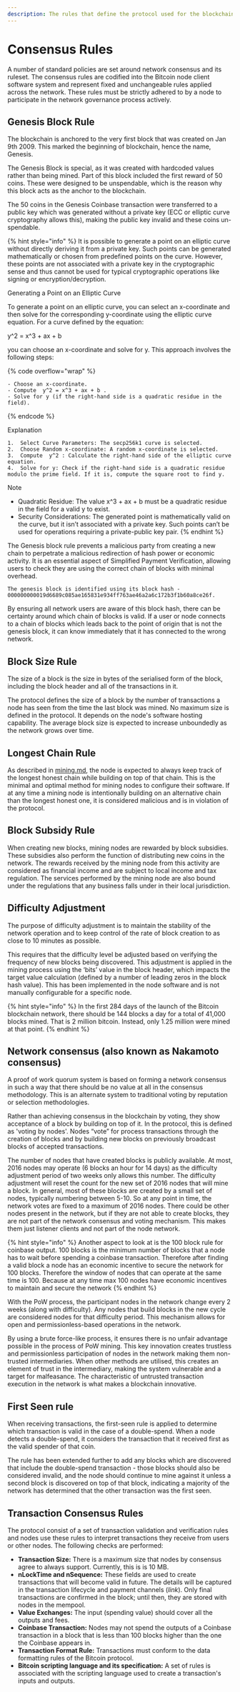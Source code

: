 ```yaml
---
description: The rules that define the protocol used for the blockchain
---
```


# Consensus Rules

A number of standard policies are set around network consensus and its ruleset. The consensus rules are codified into the Bitcoin node client software system and represent fixed and unchangeable rules applied across the network. These rules must be strictly adhered to by a node to participate in the network governance process actively.

## **Genesis Block Rule**

The blockchain is anchored to the very first block that was created on Jan 9th 2009. This marked the beginning of blockchain, hence the name, Genesis.

The Genesis Block is special, as it was created with hardcoded values rather than being mined. Part of this block included the first reward of 50 coins. These were designed to be unspendable, which is the reason why this block acts as the anchor to the blockchain.

The 50 coins in the Genesis Coinbase transaction were transferred to a public key which was generated without a private key (ECC or elliptic curve cryptography allows this), making the public key invalid and these coins un-spendable.

{% hint style="info" %}
It is possible to generate a point on an elliptic curve without directly deriving it from a private key. Such points can be generated mathematically or chosen from predefined points on the curve. However, these points are not associated with a private key in the cryptographic sense and thus cannot be used for typical cryptographic operations like signing or encryption/decryption.

Generating a Point on an Elliptic Curve

To generate a point on an elliptic curve, you can select an x-coordinate and then solve for the corresponding y-coordinate using the elliptic curve equation. For a curve defined by the equation:

y^2 = x^3 + ax + b

you can choose an x-coordinate and solve for y. This approach involves the following steps:

{% code overflow="wrap" %}
```markup
- Choose an x-coordinate.
- Compute  y^2 = x^3 + ax + b .
- Solve for y (if the right-hand side is a quadratic residue in the field).
```
{% endcode %}

Explanation

```
1.	Select Curve Parameters: The secp256k1 curve is selected.
2.	Choose Random x-coordinate: A random x-coordinate is selected.
3.	Compute  y^2 : Calculate the right-hand side of the elliptic curve equation.
4.	Solve for y: Check if the right-hand side is a quadratic residue modulo the prime field. If it is, compute the square root to find y.
```

Note

* Quadratic Residue: The value x^3 + ax + b must be a quadratic residue in the field for a valid y to exist.
* Security Considerations: The generated point is mathematically valid on the curve, but it isn’t associated with a private key. Such points can’t be used for operations requiring a private-public key pair.
{% endhint %}

The Genesis block rule prevents a malicious party from creating a new chain to perpetrate a malicious redirection of hash power or economic activity. It is an essential aspect of Simplified Payment Verification, allowing users to check they are using the correct chain of blocks with minimal overhead.

```
The genesis block is identified using its block hash - 
000000000019d6689c085ae165831e934ff763ae46a2a6c172b3f1b60a8ce26f.
```

By ensuring all network users are aware of this block hash, there can be certainty around which chain of blocks is valid. If a user or node connects to a chain of blocks which leads back to the point of origin that is not the genesis block, it can know immediately that it has connected to the wrong network.

## **Block Size Rule**

The size of a block is the size in bytes of the serialised form of the block, including the block header and all of the transactions in it.

The protocol defines the size of a block by the number of transactions a node has seen from the time the last block was mined. No maximum size is defined in the protocol. It depends on the node's software hosting capability. The average block size is expected to increase unboundedly as the network grows over time.

## **Longest Chain Rule**

As described in [mining.md](mining.md "mention"), the node is ­­­expected to always keep track of the longest honest chain while building on top of that chain. This is the minimal and optimal method for mining nodes to configure their software. If at any time a mining node is intentionally building on an alternative chain than the longest honest one, it is considered malicious and is in violation of the protocol.

## **Block Subsidy Rule**

When creating new blocks, mining nodes are rewarded by block subsidies. These subsidies also perform the function of distributing new coins in the network. The rewards received by the mining node from this activity are considered as financial income and are subject to local income and tax regulation. The services performed by the mining node are also bound under the regulations that any business falls under in their local jurisdiction.

## **Difficulty Adjustment**

The purpose of difficulty adjustment is to maintain the stability of the network operation and to keep control of the rate of block creation to as close to 10 minutes as possible.

This requires that the difficulty level be adjusted based on verifying the frequency of new blocks being discovered. This adjustment is applied in the mining process using the ‘bits’ value in the block header, which impacts the target value calculation (defined by a number of leading zeros in the block hash value). This has been implemented in the node software and is not manually configurable for a specific node.

{% hint style="info" %}
In the first 284 days of the launch of the Bitcoin blockchain network, there should be 144 blocks a day for a total of 41,000 blocks mined. That is 2 million bitcoin. Instead, only 1.25 million were mined at that point.
{% endhint %}

## **Network consensus (also known as Nakamoto consensus)**

A proof of work quorum system is based on forming a network consensus in such a way that there should be no value at all in the consensus methodology. This is an alternate system to traditional voting by reputation or selection methodologies.

Rather than achieving consensus in the blockchain by voting, they show acceptance of a block by building on top of it. In the protocol, this is defined as 'voting by nodes'. Nodes “vote” for process transactions through the creation of blocks and by building new blocks on previously broadcast blocks of accepted transactions.

The number of nodes that have created blocks is publicly available. At most, 2016 nodes may operate (6 blocks an hour for 14 days) as the difficulty adjustment period of two weeks only allows this number. The difficulty adjustment will reset the count for the new set of 2016 nodes that will mine a block. In general, most of these blocks are created by a small set of nodes, typically numbering between 5-10. So at any point in time, the network votes are fixed to a maximum of 2016 nodes. There could be other nodes present in the network, but if they are not able to create blocks, they are not part of the network consensus and voting mechanism. This makes them just listener clients and not part of the node network.

{% hint style="info" %}
Another aspect to look at is the 100 block rule for coinbase output. 100 blocks is the minimum number of blocks that a node has to wait before spending a coinbase transaction. Therefore after finding a valid block a node has an economic incentive to secure the network for 100 blocks. Therefore the window of nodes that can operate at the same time is 100. Because at any time max 100 nodes have economic incentives to maintain and secure the network
{% endhint %}

With the PoW process, the participant nodes in the network change every 2 weeks (along with difficulty). Any nodes that build blocks in the new cycle are considered nodes for that difficulty period. This mechanism allows for open and permissionless-based operations in the network.

By using a brute force-like process, it ensures there is no unfair advantage possible in the process of PoW mining. This key innovation creates trustless and permissionless participation of nodes in the network making them non-trusted intermediaries. When other methods are utilised, this creates an element of trust in the intermediary, making the system vulnerable and a target for malfeasance. The characteristic of untrusted transaction execution in the network is what makes a blockchain innovative.

## First Seen rule

When receiving transactions, the first-seen rule is applied to determine which transaction is valid in the case of a double-spend. When a node detects a double-spend, it considers the transaction that it received first as the valid spender of that coin.

The rule has been extended further to add any blocks which are discovered that include the double-spend transaction - those blocks should also be considered invalid, and the node should continue to mine against it unless a second block is discovered on top of that block, indicating a majority of the network has determined that the other transaction was the first seen.

## Transaction Consensus Rules

The protocol consist of a set of transaction validation and verification rules and nodes use these rules to interpret transactions they receive from users or other nodes. The following checks are performed:

* **Transaction Size:** There is a maximum size that nodes by consensus agree to always support. Currently, this is is 10 MB.
* **nLockTime and nSequence:** These fields are used to create transactions that will become valid in future. The details will be captured in the transaction lifecycle and payment channels (_link_). Only final transactions are confirmed in the block; until then, they are stored with nodes in the mempool.
* **Value Exchanges:** The input (spending value) should cover all the outputs and fees.
* **Coinbase Transaction:** Nodes may not spend the outputs of a Coinbase transaction in a block that is less than 100 blocks higher than the one the Coinbase appears in.
* **Transaction Format Rule:** Transactions must conform to the data formatting rules of the Bitcoin protocol.
* **Bitcoin scripting language and its specification:** A set of rules is associated with the scripting language used to create a transaction's inputs and outputs.
